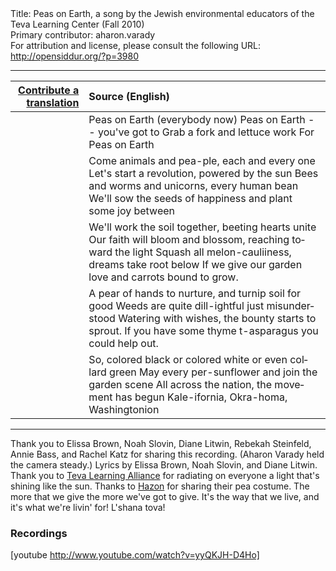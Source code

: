<html>
<head></head>
<body>
Title: Peas on Earth, a song by the Jewish environmental educators of the Teva Learning Center (Fall 2010)<br />
Primary contributor: aharon.varady<br />
For attribution and license, please consult the following URL: <a href="http://opensiddur.org/?p=3980">http://opensiddur.org/?p=3980</a>
<p />
<hr />

<table style="margin-left: auto;margin-right: auto;" class="draggable">
<thead><tr><th id="x" style="text-align: right;"><a href="/contributing/upload/">Contribute a translation</a></th><th style="text-align: left;">Source (English)</th></tr></thead>
<tbody>
<tr><td style="vertical-align:top;">
<div class="liturgy" lang="he">

</span></div></td>
 
<td style="vertical-align:top;">
<div class="english" lang="en">
Peas on Earth (everybody now)
Peas on Earth -- you've got to
Grab a fork and lettuce work
For Peas on Earth
</div></td></tr>


<tr><td style="vertical-align:top;">
<div class="liturgy" lang="he">

</span></div></td>
 
<td style="vertical-align:top;">
<div class="english" lang="en">
Come animals and pea-ple, each and every one
Let's start a revolution, powered by the sun
Bees and worms and unicorns, every human bean
We'll sow the seeds of happiness and plant some joy between
</div></td></tr>


<tr><td style="vertical-align:top;">
<div class="liturgy" lang="he">

</span></div></td>
 
<td style="vertical-align:top;">
<div class="english" lang="en">
We'll work the soil together, beeting hearts unite
Our faith will bloom and blossom, reaching toward the light
Squash all melon-cauliiness, dreams take root below
If we give our garden love and carrots bound to grow.
</div></td></tr>


<tr><td style="vertical-align:top;">
<div class="liturgy" lang="he">

</span></div></td>
 
<td style="vertical-align:top;">
<div class="english" lang="en">
A pear of hands to nurture, and turnip soil for good
Weeds are quite dill-ightful just misunderstood
Watering with wishes, the bounty starts to sprout.
If you have some thyme t-asparagus you could help out.
</div></td></tr>


<tr><td style="vertical-align:top;">
<div class="liturgy" lang="he">

</span></div></td>
 
<td style="vertical-align:top;">
<div class="english" lang="en">
So, colored black or colored white or even collard green
May every per-sunflower and join the garden scene
All across the nation, the movement has begun
Kale-ifornia, Okra-homa, Washingtonion
</div></td></tr>
</tbody></table>

<hr />
Thank you to Elissa Brown, Noah Slovin, Diane Litwin, Rebekah Steinfeld, Annie Bass, and Rachel Katz for sharing this recording. (Aharon Varady held the camera steady.) Lyrics by Elissa Brown, Noah Slovin, and Diane Litwin. Thank you to <a href="http://www.tevalearningalliance.org/">Teva Learning Alliance</a> for radiating on everyone a light that's shining like the sun. Thanks to <a href="http://www.hazon.org/">Hazon</a> for sharing their pea costume. The more that we give the more we've got to give. It's the way that we live, and it's what we're livin' for! L'shana tova!

<h3>Recordings</h3>

[youtube http://www.youtube.com/watch?v=yyQKJH-D4Ho]
</body>
</html>